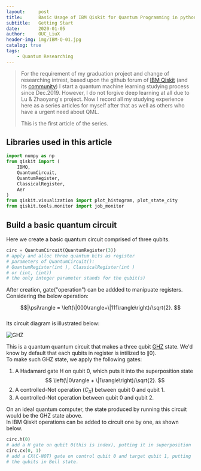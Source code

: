 ```yaml
---
layout:     post
title:      Basic Usage of IBM Qiskit for Quantum Programming in python(01)
subtitle:   Getting Start
date:       2020-01-05
author:     OUC_LiuX
header-img: img/IBM-Q-01.jpg
catalog: true
tags:
    - Quantum Researching
---
```


<head>
    <script src="https://cdn.mathjax.org/mathjax/latest/MathJax.js?config=TeX-AMS-MML_HTMLorMML" type="text/javascript"></script>
    <script type="text/x-mathjax-config">
        MathJax.Hub.Config({
            tex2jax: {
            skipTags: ['script', 'noscript', 'style', 'textarea', 'pre'],
            inlineMath: [['$','$']]
            }
        });
    </script>
</head>

> For the requirement of my graduation project and change of researching intrest, based upon the github forum of [IBM Qiskit](https://github.com/OUCliuxiang/qiskit-iqx-tutorials/blob/63f6d52747716d90c8f43eb16d110bcdd39dda05/qiskit) (and its [community](https://github.com/OUCliuxiang/qiskit-community-tutorials)) I start a quantum machine learning studying process since Dec.2019. However, I do not forgive deep learning at all due to Lu & Zhaoyang's project. Now I record all my studying experience here as a series articles for myself after that as well as others who have a urgent need about QML.
> 
> This is the first article of the series.

## Libraries used in this article
~~~python
import numpy as np 
from qiskit import (
    IBMQ, 
    QuantumCircuit, 
    QuantumRegister, 
    ClassicalRegister, 
    Aer
)
from qiskit.visualization import plot_histogram, plot_state_city
from qiskit.tools.monitor import job_monitor
~~~

## Build a basic quantum circuit
Here we create a basic quantum circuit comprised of three qubits.
~~~python
circ = QuantumCircuit(QuantumRegister(3)) 
# apply and alloc three quantum bits as register  
# parameters of QuantumCircuit():  
# QuantumRegister(int ), ClassicalRegister(int )  
# or (int, (int))  
# the only integer parameter stands for the qubit(s)  
~~~

After creation, gate("operation") can be addded to manipuate registers. Considering the below operation:

$$|\psi\rangle = \left(\|000\rangle+\|111\rangle\right)/\sqrt{2}. $$  
Its circuit diagram is illustrated below:

![GHZ](http://github.com/OUCliuxiang/OUCliuxiang.github.io/blob/master/img/quantum_GHZ.png)

This is a quantum quantum circuit that makes a three qubit [GHZ](https://en.wikipedia.org/wiki/Greenberger%E2%80%93Horne%E2%80%93Zeilinger_state) state.  We'd know by default that each qubits in register is intilized to 
$\|0\rangle$.  
To make such GHZ state, we apply the following gates:  
1. A Hadamard gate H on qubit 0, which puts it into the superposition state
$$ \left(\|0\rangle + \|1\rangle\right)/\sqrt{2}. $$
2. A controlled-Not operation 
$\left(C_X\right)$ 
between qubit 0 and qubit 1.
1. A controlled-Not operation between qubit 0 and qubit 2.

On an ideal quantum computer, the state produced by running this circuit would be the GHZ state above.   
In IBM Qiskit operations can be added to circuit one by one, as shown below.

~~~python 
circ.h(0)   
# add a H gate on qubit 0(this is index), putting it in superposition  
circ.cx(0, 1)   
# add a CX(C-NOT) gate on control qubit 0 and target qubit 1, putting  
# the qubits in Bell state.
~~~